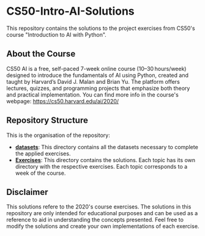 # CS50-Intro-AI-Solutions
This repository contains the solutions to the project exercises from CS50's course "Introduction to AI with Python".

## About the Course
CS50 AI is a free, self-paced 7-week online course (10–30 hours/week) designed to introduce the fundamentals of AI using Python, created and taught by Harvard’s David J. Malan and Brian Yu. The platform offers lectures, quizzes, and programming projects that emphasize both theory and practical implementation.
You can find more info in the course's webpage: https://cs50.harvard.edu/ai/2020/

## Repository Structure
This is the organisation of the repository:

- **[datasets](https://github.com/alexduartehc/ISPL-Solution/tree/main/datasets)**: This directory contains all the datasets necessary to complete the applied exercises.
- **[Exercises](https://github.com/alexduartehc/ISPL-Solution/tree/main/Exercises)**: This directory contains the solutions. Each topic has its own directory with the respective exercises. Each topic corresponds to a week of the course.

## Disclaimer
This solutions refere to the 2020's course exercises. 
The solutions in this repository are only intended for educational purposes and can be used as a reference to aid in understanding the concepts presented.
Feel free to modify the solutions and create your own implementations of each exercise.

